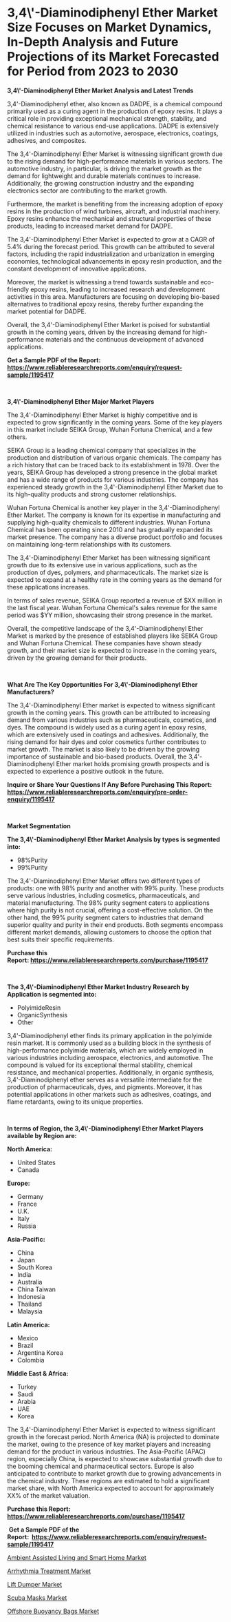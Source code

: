 <p><h1>3,4\'-Diaminodiphenyl Ether Market Size Focuses on Market Dynamics, In-Depth Analysis and Future Projections of its Market Forecasted for Period from 2023 to 2030</h1></p><p><strong>3,4\'-Diaminodiphenyl Ether Market Analysis and Latest Trends</strong></p>
<p><p>3,4'-Diaminodiphenyl ether, also known as DADPE, is a chemical compound primarily used as a curing agent in the production of epoxy resins. It plays a critical role in providing exceptional mechanical strength, stability, and chemical resistance to various end-use applications. DADPE is extensively utilized in industries such as automotive, aerospace, electronics, coatings, adhesives, and composites.</p><p>The 3,4'-Diaminodiphenyl Ether Market is witnessing significant growth due to the rising demand for high-performance materials in various sectors. The automotive industry, in particular, is driving the market growth as the demand for lightweight and durable materials continues to increase. Additionally, the growing construction industry and the expanding electronics sector are contributing to the market growth.</p><p>Furthermore, the market is benefiting from the increasing adoption of epoxy resins in the production of wind turbines, aircraft, and industrial machinery. Epoxy resins enhance the mechanical and structural properties of these products, leading to increased market demand for DADPE.</p><p>The 3,4'-Diaminodiphenyl Ether Market is expected to grow at a CAGR of 5.4% during the forecast period. This growth can be attributed to several factors, including the rapid industrialization and urbanization in emerging economies, technological advancements in epoxy resin production, and the constant development of innovative applications.</p><p>Moreover, the market is witnessing a trend towards sustainable and eco-friendly epoxy resins, leading to increased research and development activities in this area. Manufacturers are focusing on developing bio-based alternatives to traditional epoxy resins, thereby further expanding the market potential for DADPE.</p><p>Overall, the 3,4'-Diaminodiphenyl Ether Market is poised for substantial growth in the coming years, driven by the increasing demand for high-performance materials and the continuous development of advanced applications.</p></p>
<p><strong>Get a Sample PDF of the Report:&nbsp; <a href="https://www.reliableresearchreports.com/enquiry/request-sample/1195417">https://www.reliableresearchreports.com/enquiry/request-sample/1195417</a></strong></p>
<p>&nbsp;</p>
<p><strong>3,4\'-Diaminodiphenyl Ether Major Market Players</strong></p>
<p><p>The 3,4'-Diaminodiphenyl Ether Market is highly competitive and is expected to grow significantly in the coming years. Some of the key players in this market include SEIKA Group, Wuhan Fortuna Chemical, and a few others.</p><p>SEIKA Group is a leading chemical company that specializes in the production and distribution of various organic chemicals. The company has a rich history that can be traced back to its establishment in 1978. Over the years, SEIKA Group has developed a strong presence in the global market and has a wide range of products for various industries. The company has experienced steady growth in the 3,4'-Diaminodiphenyl Ether Market due to its high-quality products and strong customer relationships.</p><p>Wuhan Fortuna Chemical is another key player in the 3,4'-Diaminodiphenyl Ether Market. The company is known for its expertise in manufacturing and supplying high-quality chemicals to different industries. Wuhan Fortuna Chemical has been operating since 2010 and has gradually expanded its market presence. The company has a diverse product portfolio and focuses on maintaining long-term relationships with its customers.</p><p>The 3,4'-Diaminodiphenyl Ether Market has been witnessing significant growth due to its extensive use in various applications, such as the production of dyes, polymers, and pharmaceuticals. The market size is expected to expand at a healthy rate in the coming years as the demand for these applications increases.</p><p>In terms of sales revenue, SEIKA Group reported a revenue of $XX million in the last fiscal year. Wuhan Fortuna Chemical's sales revenue for the same period was $YY million, showcasing their strong presence in the market.</p><p>Overall, the competitive landscape of the 3,4'-Diaminodiphenyl Ether Market is marked by the presence of established players like SEIKA Group and Wuhan Fortuna Chemical. These companies have shown steady growth, and their market size is expected to increase in the coming years, driven by the growing demand for their products.</p></p>
<p>&nbsp;</p>
<p><strong>What Are The Key Opportunities For 3,4\'-Diaminodiphenyl Ether Manufacturers?</strong></p>
<p><p>The 3,4'-Diaminodiphenyl Ether market is expected to witness significant growth in the coming years. This growth can be attributed to increasing demand from various industries such as pharmaceuticals, cosmetics, and dyes. The compound is widely used as a curing agent in epoxy resins, which are extensively used in coatings and adhesives. Additionally, the rising demand for hair dyes and color cosmetics further contributes to market growth. The market is also likely to be driven by the growing importance of sustainable and bio-based products. Overall, the 3,4'-Diaminodiphenyl Ether market holds promising growth prospects and is expected to experience a positive outlook in the future.</p></p>
<p><strong>Inquire or Share Your Questions If Any Before Purchasing This Report: <a href="https://www.reliableresearchreports.com/enquiry/pre-order-enquiry/1195417">https://www.reliableresearchreports.com/enquiry/pre-order-enquiry/1195417</a></strong></p>
<p>&nbsp;</p>
<p><strong>Market Segmentation</strong></p>
<p><strong>The 3,4\'-Diaminodiphenyl Ether Market Analysis by types is segmented into:</strong></p>
<p><ul><li>98%Purity</li><li>99%Purity</li></ul></p>
<p><p>The 3,4'-Diaminodiphenyl Ether Market offers two different types of products: one with 98% purity and another with 99% purity. These products serve various industries, including cosmetics, pharmaceuticals, and material manufacturing. The 98% purity segment caters to applications where high purity is not crucial, offering a cost-effective solution. On the other hand, the 99% purity segment caters to industries that demand superior quality and purity in their end products. Both segments encompass different market demands, allowing customers to choose the option that best suits their specific requirements.</p></p>
<p><strong>Purchase this Report:&nbsp;<a href="https://www.reliableresearchreports.com/purchase/1195417">https://www.reliableresearchreports.com/purchase/1195417</a></strong></p>
<p>&nbsp;</p>
<p><strong>The 3,4\'-Diaminodiphenyl Ether Market Industry Research by Application is segmented into:</strong></p>
<p><ul><li>PolyimideResin</li><li>OrganicSynthesis</li><li>Other</li></ul></p>
<p><p>3,4'-Diaminodiphenyl ether finds its primary application in the polyimide resin market. It is commonly used as a building block in the synthesis of high-performance polyimide materials, which are widely employed in various industries including aerospace, electronics, and automotive. The compound is valued for its exceptional thermal stability, chemical resistance, and mechanical properties. Additionally, in organic synthesis, 3,4'-Diaminodiphenyl ether serves as a versatile intermediate for the production of pharmaceuticals, dyes, and pigments. Moreover, it has potential applications in other markets such as adhesives, coatings, and flame retardants, owing to its unique properties.</p></p>
<p>&nbsp;</p>
<p><strong>In terms of Region, the 3,4\'-Diaminodiphenyl Ether Market Players available by Region are:</strong></p>
<p>
    <p> <strong> North America: </strong>
        <ul>
            <li>United States</li>
            <li>Canada</li>
        </ul>
        </p> 
    <p> <strong> Europe: </strong>
        <ul>
            <li>Germany</li>
            <li>France</li>
            <li>U.K.</li>
            <li>Italy</li>
            <li>Russia</li>
        </ul>
        </p> 
    <p> <strong> Asia-Pacific: </strong>
        <ul>
            <li>China</li>
            <li>Japan</li>
            <li>South Korea</li>
            <li>India</li>
            <li>Australia</li>
            <li>China Taiwan</li>
            <li>Indonesia</li>
            <li>Thailand</li>
            <li>Malaysia</li>
        </ul>
        </p> 
    <p> <strong> Latin America: </strong>
        <ul>
            <li>Mexico</li>
            <li>Brazil</li>
            <li>Argentina Korea</li>
            <li>Colombia</li>
        </ul>
        </p> 
    <p> <strong> Middle East & Africa: </strong>
        <ul>
            <li>Turkey</li>
            <li>Saudi</li>
            <li>Arabia</li>
            <li>UAE</li>
            <li>Korea</li>
        </ul>
    </p>
    </p>
<p><p>The 3,4'-Diaminodiphenyl Ether Market is expected to witness significant growth in the forecast period. North America (NA) is projected to dominate the market, owing to the presence of key market players and increasing demand for the product in various industries. The Asia-Pacific (APAC) region, especially China, is expected to showcase substantial growth due to the booming chemical and pharmaceutical sectors. Europe is also anticipated to contribute to market growth due to growing advancements in the chemical industry. These regions are estimated to hold a significant market share, with North America expected to account for approximately XX% of the market valuation.</p></p>
<p><strong>Purchase this Report: <a href="https://www.reliableresearchreports.com/purchase/1195417">https://www.reliableresearchreports.com/purchase/1195417</a></strong></p>
<p>&nbsp;<strong>Get a Sample PDF of the Report:&nbsp;&nbsp;<a href="https://www.reliableresearchreports.com/enquiry/request-sample/1195417">https://www.reliableresearchreports.com/enquiry/request-sample/1195417</a></strong></p>
<p><strong></strong></p>
<p><p><a href="https://medium.com/@majorwalker1947/ambient-assisted-living-and-smart-home-market-size-cagr-trends-2024-2030-9b8db20dd8f3">Ambient Assisted Living and Smart Home Market</a></p><p><a href="https://medium.com/@oletawunsch/arrhythmia-treatment-market-size-cagr-trends-2024-2030-6479a9089b32">Arrhythmia Treatment Market</a></p><p><a href="https://www.linkedin.com/pulse/lift-dumper-market-research-report-provides-thorough-industry-u0mxe/">Lift Dumper Market</a></p><p><a href="https://github.com/merzlyukov93/Market-Research-Report-List-1/blob/main/scuba-masks-market.md">Scuba Masks Market</a></p><p><a href="https://github.com/sofyaavrova/Market-Research-Report-List-1/blob/main/offshore-buoyancy-bags-market.md">Offshore Buoyancy Bags Market</a></p></p>